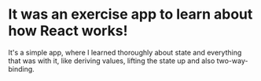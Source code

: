<h1> It was an exercise app to learn about how React works! </h1>
<p> It's a simple app, where I learned thoroughly about state and everything that was with it, like deriving values, lifting the state up and also two-way-binding.</p>
